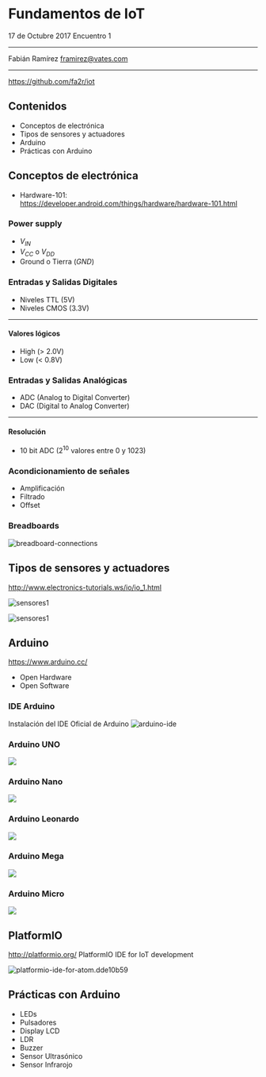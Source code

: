 <!-- slide -->
# Fundamentos de IoT

17 de Octubre 2017
Encuentro 1

---
Fabián Ramírez
framirez@vates.com

---
https://github.com/fa2r/iot

<!-- slide -->
## Contenidos

- Conceptos de electrónica
- Tipos de sensores y actuadores
- Arduino
- Prácticas con Arduino

<!-- slide -->
## Conceptos de electrónica

- Hardware-101: https://developer.android.com/things/hardware/hardware-101.html

<!-- slide -->
### Power supply
- $V_{IN}$
- $V_{CC}$ o $V_{DD}$
- Ground o Tierra ($GND$)

<!-- slide -->
### Entradas y Salidas Digitales
- Niveles TTL (5V)
- Niveles CMOS (3.3V)
----
#### Valores lógicos

  - High (> 2.0V)  
  - Low (< 0.8V)  

<!-- slide -->
### Entradas y Salidas Analógicas

- ADC (Analog to Digital Converter)
- DAC (Digital to Analog Converter)

---

#### Resolución
- 10 bit ADC ($2^{10}$ valores entre 0 y 1023)

<!-- slide -->
### Acondicionamiento de señales
- Amplificación
- Filtrado
- Offset

<!-- slide -->
### Breadboards

![breadboard-connections](images/breadboard-connections.png)


<!-- slide -->
## Tipos de sensores y actuadores

http://www.electronics-tutorials.ws/io/io_1.html

![sensores1](images/sensores1.png)
<!-- slide -->
![sensores1](images/sensores2.png)

<!-- slide -->
## Arduino
https://www.arduino.cc/

- Open Hardware
- Open Software

<!-- slide -->
### IDE Arduino

Instalación del IDE Oficial de Arduino
![arduino-ide](images/arduino-ide.png)

<!-- slide -->
### Arduino UNO
![](images/UNOV3PDF.png)

<!-- slide -->
### Arduino Nano
![](images/pinout_arduino_nano.png)

<!-- slide -->
### Arduino Leonardo
![](images/Ardunio_leonardo.png)

<!-- slide -->
### Arduino Mega
![](images/Arduino_Mega_Pinout_Diagram.png)

<!-- slide -->
### Arduino Micro
![](images/Arduino_Micro_Pinout_Diagram.png)


<!-- slide -->
## PlatformIO

http://platformio.org/
PlatformIO IDE for IoT development

![platformio-ide-for-atom.dde10b59](images/platformio-ide-for-atom.dde10b59.png)

<!-- slide -->
## Prácticas con Arduino

- LEDs
- Pulsadores
- Display LCD
- LDR
- Buzzer
- Sensor Ultrasónico
- Sensor Infrarojo
